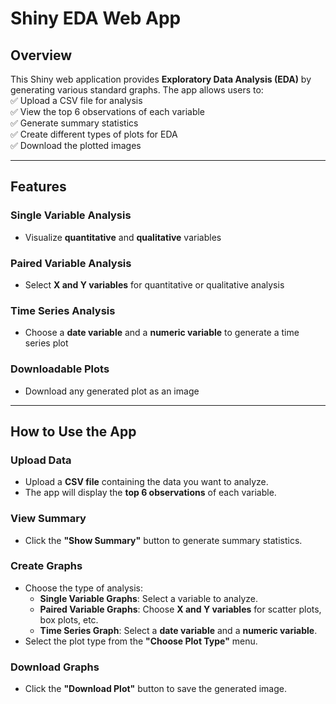 # Shiny EDA Web App

## Overview  
This Shiny web application provides **Exploratory Data Analysis (EDA)** by generating various standard graphs. The app allows users to:  
✅ Upload a CSV file for analysis  
✅ View the top 6 observations of each variable  
✅ Generate summary statistics  
✅ Create different types of plots for EDA  
✅ Download the plotted images  

---

## Features  

### **Single Variable Analysis**  
- Visualize **quantitative** and **qualitative** variables  

### **Paired Variable Analysis**  
- Select **X and Y variables** for quantitative or qualitative analysis  

### **Time Series Analysis**  
- Choose a **date variable** and a **numeric variable** to generate a time series plot  

### **Downloadable Plots**  
- Download any generated plot as an image  

---

## How to Use the App  

### **Upload Data**  
- Upload a **CSV file** containing the data you want to analyze.  
- The app will display the **top 6 observations** of each variable.  

### **View Summary**  
- Click the **"Show Summary"** button to generate summary statistics.  

### **Create Graphs**  
- Choose the type of analysis:  
  - **Single Variable Graphs**: Select a variable to analyze.  
  - **Paired Variable Graphs**: Choose **X and Y variables** for scatter plots, box plots, etc.  
  - **Time Series Graph**: Select a **date variable** and a **numeric variable**.  
- Select the plot type from the **"Choose Plot Type"** menu.  

### **Download Graphs**  
- Click the **"Download Plot"** button to save the generated image.  
